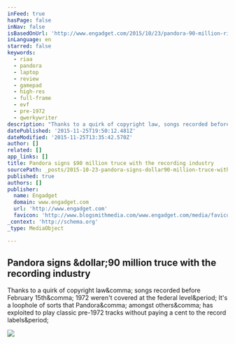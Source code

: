 ```yaml
---
inFeed: true
hasPage: false
inNav: false
isBasedOnUrl: 'http://www.engadget.com/2015/10/23/pandora-90-million-riaa/'
inLanguage: en
starred: false
keywords:
  - riaa
  - pandora
  - laptop
  - review
  - gamepad
  - high-res
  - full-frame
  - evf
  - pre-1972
  - qwerkywriter
description: "Thanks to a quirk of copyright law, songs recorded before February 15th, 1972 weren't covered at the federal level. It's a loophole of sorts that Pandora, amongst others, has exploited to play classic pre-1972 tracks without paying a cent to the record labels."
datePublished: '2015-11-25T19:50:12.481Z'
dateModified: '2015-11-25T13:35:42.570Z'
author: []
related: []
app_links: []
title: Pandora signs $90 million truce with the recording industry
sourcePath: _posts/2015-10-23-pandora-signs-dollar90-million-truce-with-the-recording-industry.md
published: true
authors: []
publisher:
  name: Engadget
  domain: www.engadget.com
  url: 'http://www.engadget.com'
  favicon: 'http://www.blogsmithmedia.com/www.engadget.com/media/favicon-160x160.png'
_context: 'http://schema.org'
_type: MediaObject

---
```

<article style=""><h1>Pandora signs &amp;dollar;90 million truce with the recording industry</h1><p>Thanks to a quirk of copyright law&amp;comma; songs recorded before February 15th&amp;comma; 1972 weren't covered at the federal level&amp;period; It's a loophole of sorts that Pandora&amp;comma; amongst others&amp;comma; has exploited to play classic pre-1972 tracks without paying a cent to the record labels&amp;period;</p><img src="http://o.aolcdn.com/hss/storage/midas/83561b9301120737950629a7c1441c3b/202850659/pandora.jpg" /></article>